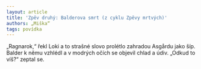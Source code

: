 ```yaml
---
layout: article
title: 'Zpěv druhý: Balderova smrt (z cyklu Zpěvy mrtvých)'
authors: „Miška“
tags: povídka
---
```


„Ragnarok,“ řekl Loki a to strašné slovo prolétlo zahradou Asgårdu jako šíp.
Balder k němu vzhlédl a v modrých očích se objevil chlad a údiv. „Odkud to víš?“ zeptal se.
